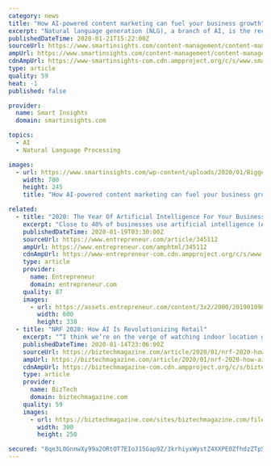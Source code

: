 ```yaml
---
category: news
title: "How AI-powered content marketing can fuel your business growth"
excerpt: "Natural language generation (NLG), a branch of AI, is the recent buzz in the content industry ... namely Narrative Science and Automated Insights to translate data into written narratives and scale their content strategy. Firms with structured data and repetitive production patterns will particularly benefit from NLG. Ecommerce firms , for ..."
publishedDateTime: 2020-01-21T15:22:00Z
sourceUrl: https://www.smartinsights.com/content-management/content-management-systems/how-ai-powered-content-marketing-can-fuel-your-business-growth/
ampUrl: https://www.smartinsights.com/content-management/content-management-systems/how-ai-powered-content-marketing-can-fuel-your-business-growth/amp/
cdnAmpUrl: https://www-smartinsights-com.cdn.ampproject.org/c/s/www.smartinsights.com/content-management/content-management-systems/how-ai-powered-content-marketing-can-fuel-your-business-growth/amp/
type: article
quality: 59
heat: -1
published: false

provider:
  name: Smart Insights
  domain: smartinsights.com

topics:
  - AI
  - Natural Language Processing

images:
  - url: https://www.smartinsights.com/wp-content/uploads/2020/01/Biggest-content-marketing-challenges-for-companies-700x245.png
    width: 700
    height: 245
    title: "How AI-powered content marketing can fuel your business growth"

related:
  - title: "2020: The Year Of Artificial Intelligence For Your Business"
    excerpt: "Close to 40% of businesses use artificial intelligence (AI). This number was estimated at 5% to 10%, but a survey by IBM showed that we grossly underestimated the scale of AI’s existence. Most importantly, this number is set to grow to 80% to 90% over the next 18-24 months. Furthermore, AI specialists are the number one job role for 2020."
    publishedDateTime: 2020-01-19T03:30:00Z
    sourceUrl: https://www.entrepreneur.com/article/345112
    ampUrl: https://www.entrepreneur.com/amphtml/345112
    cdnAmpUrl: https://www-entrepreneur-com.cdn.ampproject.org/c/s/www.entrepreneur.com/amphtml/345112
    type: article
    provider:
      name: Entrepreneur
      domain: entrepreneur.com
    quality: 87
    images:
      - url: https://assets.entrepreneur.com/content/3x2/2000/20190109070104-shutterstock-529299211.jpeg?width=600&crop=16:9
        width: 600
        height: 338
  - title: "NRF 2020: How AI Is Revolutionizing Retail"
    excerpt: "“I think we’re on the verge of watching indoor location go from something that’s nice to have to a must-have technology for retailers,” he said. Retailers Grapple with the Ethics of AI Even as they’ve been more aggressive in adopting AI than most other industries, retailers are proceeding with some caution as they think through ..."
    publishedDateTime: 2020-01-14T23:06:00Z
    sourceUrl: https://biztechmagazine.com/article/2020/01/nrf-2020-how-ai-revolutionizing-retail
    ampUrl: https://biztechmagazine.com/article/2020/01/nrf-2020-how-ai-revolutionizing-retail?amp
    cdnAmpUrl: https://biztechmagazine-com.cdn.ampproject.org/c/s/biztechmagazine.com/article/2020/01/nrf-2020-how-ai-revolutionizing-retail?amp
    type: article
    provider:
      name: BizTech
      domain: biztechmagazine.com
    quality: 59
    images:
      - url: https://biztechmagazine.com/sites/biztechmagazine.com/files/2020-01/CDW_modernworkforce_IR_mobile.jpg
        width: 300
        height: 250

secured: "8qe3L0GnnwXy99a2ORtOT7EIoJ15Gap9Z/3krhiyxWystZ4XXPE0ZfhdzZTpSb/N4+AnnJLPcWZfYxMbbKTcrkK+LbDDUxbwQsKZPxKfErMBoHzWHKgXnhUhGfuiO/r6h9fF81LCboycidYUj/6Gyj6AIKwDMTicjWQAAOOFSFcACJrXhLMN+XY3t/JfoYjzLvLBEo9IMHPHj0vCCOL4vHY/y5+M4tD/+qkBRrN9YoWDd4nV6RR5aFFCQlGkxUVNAs9erm06RZM1xZS8lwXoGzS6VoEzF8M2bTVKKJ0osp2wCykt4hz4371iopaRrJxDMzfFgno1VZX3ArlO/oCXjTft/i6Kt7lCF52lxwWOKllNSPBnOoV8Y8DnqYmygAUWu0jIwYtdIW3jsYQzv7ftCOG/axjg+WSkKJv6F+MzSL3ixzLz4E/ibm4Ag14Zvd9SiVdjeAzV74W/aTwRdyiYxw==;QGVyYY/OoeGaHW1YYsynrw=="
---
```


